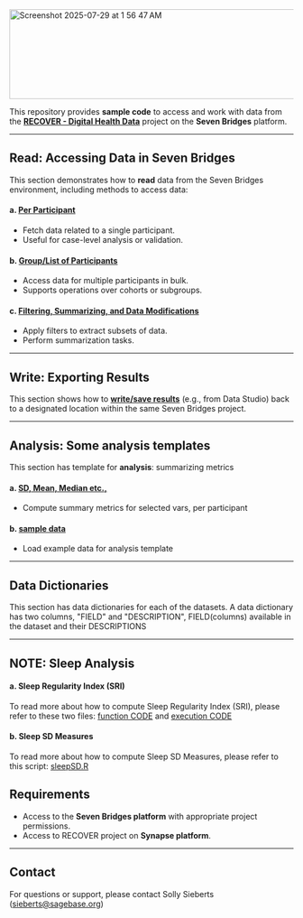 <img width="638" height="159" alt="Screenshot 2025-07-29 at 1 56 47 AM" src="https://github.com/user-attachments/assets/396d593f-308c-4840-9ef7-c4bfca17b5f7" />

This repository provides **sample code** to access and work with data from the [**RECOVER - Digital Health Data**](https://platform.sb.biodatacatalyst.nhlbi.nih.gov/u/recover/recover-digital-health-data) project on the **Seven Bridges** platform.

---

## Read: Accessing Data in Seven Bridges

This section demonstrates how to **read** data from the Seven Bridges environment, including methods to access data:

#### a. [Per Participant](read/access_dataset.R)
- Fetch data related to a single participant.
- Useful for case-level analysis or validation.

#### b. [Group/List of Participants](read/access_dataset_cohort.R)
- Access data for multiple participants in bulk.
- Supports operations over cohorts or subgroups.

#### c. [Filtering, Summarizing, and Data Modifications](read/access_dataset_adv.R)
- Apply filters to extract subsets of data.
- Perform summarization tasks.

---

## Write: Exporting Results

This section shows how to [**write/save results**](write/write_data.R) (e.g., from Data Studio) back to a designated location within the same Seven Bridges project.

---

## Analysis: Some analysis templates

This section has template for **analysis**: summarizing metrics

#### a. [SD, Mean, Median etc.,](analysis/analysis_summary_metrics.R)
- Compute summary metrics for selected vars, per participant

#### b. [sample data](analysis/load_example_data.R)
- Load example data for analysis template

---

## Data Dictionaries

This section has data dictionaries for each of the datasets. A data dictionary has two
columns, "FIELD" and "DESCRIPTION", FIELD(columns) available in the dataset and their DESCRIPTIONS

---

## NOTE: Sleep Analysis

#### a. Sleep Regularity Index (SRI)
To read more about how to compute Sleep Regularity Index (SRI), please refer to these two files: [function CODE](https://github.com/itismeghasyam/recover-sleep-measures/blob/main/scripts/functions/sri.R) and [execution CODE](https://github.com/itismeghasyam/recover-sleep-measures/blob/main/scripts/sri.R)

#### b. Sleep SD Measures
To read more about how to compute Sleep SD Measures, please refer to this script: [sleepSD.R](https://github.com/itismeghasyam/recover-sleep-measures/blob/main/scripts/sleepSD.R)


## Requirements

- Access to the **Seven Bridges platform** with appropriate project permissions.
- Access to RECOVER project on **Synapse platform**.

---

## Contact

For questions or support, please contact Solly Sieberts (sieberts@sagebase.org)
